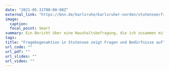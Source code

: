 ```yaml
---
date: "2021-05-31T00:00:00Z"
external_link: "https://bnn.de/karlsruhe/karlsruher-norden/stutensee/fragebogenaktion-stutensee-zeigt-fragen-und-beduerfnisse-auf"
image:
  caption: 
  focal_point: Smart
summary: Ein Bericht über eine Haushaltsbefragung, die ich zusammen mit dem Quartiersmanagement Stutensee durchgeführt habe.  
tags:
title: "Fragebogenaktion in Stutensee zeigt Fragen und Bedürfnisse auf"
url_code: ""
url_pdf: ""
url_slides: ""
url_video: ""
---
```

